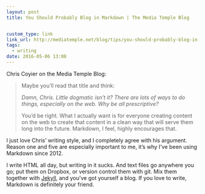 ```yaml
---
layout: post
title: You Should Probably Blog in Markdown | The Media Temple Blog


custom_type: link
link_url: http://mediatemple.net/blog/tips/you-should-probably-blog-in-markdown/
tags:
  - writing
date: 2016-05-06 13:08
---
```

Chris Coyier on the Media Temple Blog:

> Maybe you’ll read that title and think:
>
> *Damn, Chris. Little dogmatic isn’t it? There are lots of ways to do things, especially on the web. Why be all prescriptive?*
>
> You’d be right. What I actually want is for everyone creating content on the web to create that content in a clean way that will serve them long into the future. Markdown, I feel, highly encourages that.

I just love Chris’ writing style, and I completely agree with his argument. Reason one and five are especially important to me, it’s why I’ve been using Markdown since 2012.

I write HTML all day, but writing in it sucks. And text files go anywhere you go; put them on Dropbox, or version control them with git. Mix them together with [Jekyll](http://jekyllrb.com/), and you’ve got yourself a blog. If you love to write, Markdown is definitely your friend.
